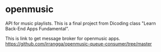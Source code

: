 # openmusic
API for music playlists. This is a final project from Dicoding class "Learn Back-End Apps Fundamental".

This is link to get message broker for openmusic apps.
https://github.com/irrangga/openmusic-queue-consumer/tree/master
